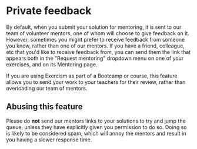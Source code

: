 # Private feedback

By default, when you submit your solution for mentoring, it is sent to our team of volunteer mentors, one of whom will choose to give feedback on it.
However, sometimes you might prefer to receive feedback from someone you know, rather than one of our mentors.
If you have a friend, colleague, etc that you'd like to receive feedback from, you can send them the link that appears
both in the "Request mentoring" dropdown menu on one of your exercises, and on its Mentoring page.

If you are using Exercism as part of a Bootcamp or course, this feature allows you to send your work to your teachers for their review, rather than overloading our team of mentors.

## Abusing this feature

Please do **not** send our mentors links to your solutions to try and jump the queue, unless they have explicitly given you permission to do so.
Doing so is likely to be considered spam, which will annoy the mentors and result in you having a slower response time.
